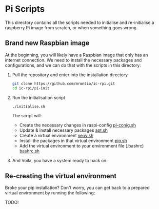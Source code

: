 # Pi Scripts
This directory contains all the scripts needed to initialise and re-initialise a raspberry Pi image from scratch, or when something goes wrong.

## Brand new Raspbian image
At the beginning, you will likely have a Raspbian image that only has an internet connection.
We need to install the necessary packages and configurations, and we can do that with the scripts in this directory:

1. Pull the repository and enter into the installation directory
   ```bash
   git clone https://github.com/mrontio/ic-rpi.git
   cd ic-rpi/pi-init
   ```

2. Run the initialisation script
   ```bash
   ./initialise.sh
   ```
   The script will:
   - Create the necessary changes in raspi-config [pi-conig.sh](./pi-config.sh)
   - Update & install necessary packages [apt.sh](./apt.sh)
   - Create a virtual environment [venv.sh](./venv.sh)
   - Install the packages in that virtual environment [pip.sh](./pip.sh)
   - Add the virtual environment to your environment file (.bashrc) [bashrc.sh](./bashrc.sh)

3. And Voilà, you have a system ready to hack on.

## Re-creating the virtual environment
Broke your pip installation? Don't worry, you can get back to a prepared virtual environment by running the following:

TODO!
